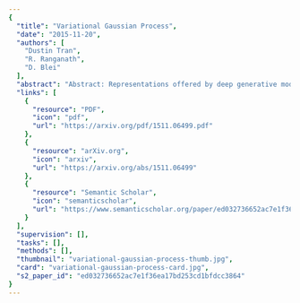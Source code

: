 ```yaml
---
{
  "title": "Variational Gaussian Process",
  "date": "2015-11-20",
  "authors": [
    "Dustin Tran",
    "R. Ranganath",
    "D. Blei"
  ],
  "abstract": "Abstract: Representations offered by deep generative models are fundamentally tied to their inference method from data. Variational inference methods require a rich family of approximating distributions. We construct the variational Gaussian process (VGP), a Bayesian nonparametric model which adapts its shape to match complex posterior distributions. The VGP generates approximate posterior samples by generating latent inputs and warping them through random non-linear mappings; the distribution over random mappings is learned during inference, enabling the transformed outputs to adapt to varying complexity. We prove a universal approximation theorem for the VGP, demonstrating its representative power for learning any model. For inference we present a variational objective inspired by autoencoders and perform black box inference over a wide class of models. The VGP achieves new state-of-the-art results for unsupervised learning, inferring models such as the deep latent Gaussian model and the recently proposed DRAW.",
  "links": [
    {
      "resource": "PDF",
      "icon": "pdf",
      "url": "https://arxiv.org/pdf/1511.06499.pdf"
    },
    {
      "resource": "arXiv.org",
      "icon": "arxiv",
      "url": "https://arxiv.org/abs/1511.06499"
    },
    {
      "resource": "Semantic Scholar",
      "icon": "semanticscholar",
      "url": "https://www.semanticscholar.org/paper/ed032736652ac7e1f36ea17bd253cd1bfdcc3864"
    }
  ],
  "supervision": [],
  "tasks": [],
  "methods": [],
  "thumbnail": "variational-gaussian-process-thumb.jpg",
  "card": "variational-gaussian-process-card.jpg",
  "s2_paper_id": "ed032736652ac7e1f36ea17bd253cd1bfdcc3864"
}
---
```


